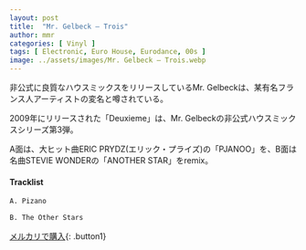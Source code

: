 ```yaml
---
layout: post
title:  "Mr. Gelbeck – Trois"
author: mmr
categories: [ Vinyl ]
tags: [ Electronic, Euro House, Eurodance, 00s ]
image: ../assets/images/Mr. Gelbeck – Trois.webp
---
```


非公式に良質なハウスミックスをリリースしているMr. Gelbeckは、某有名フランス人アーティストの変名と噂されている。

2009年にリリースされた「Deuxieme」は、Mr. Gelbeckの非公式ハウスミックスシリーズ第3弾。

A面は、大ヒット曲ERIC PRYDZ(エリック・プライズ)の「PJANOO」を、B面は名曲STEVIE WONDERの「ANOTHER STAR」をremix。

#### Tracklist
```md
A. Pizano

B. The Other Stars
```

[メルカリで購入](https://jp.mercari.com/item/m60785811694?afid=6142608987){: .button1}
